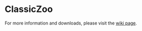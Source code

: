 # ClassicZoo

For more information and downloads, please visit the [wiki page](https://zeta.asie.pl/wiki/doku.php?id=release:classiczoo).
